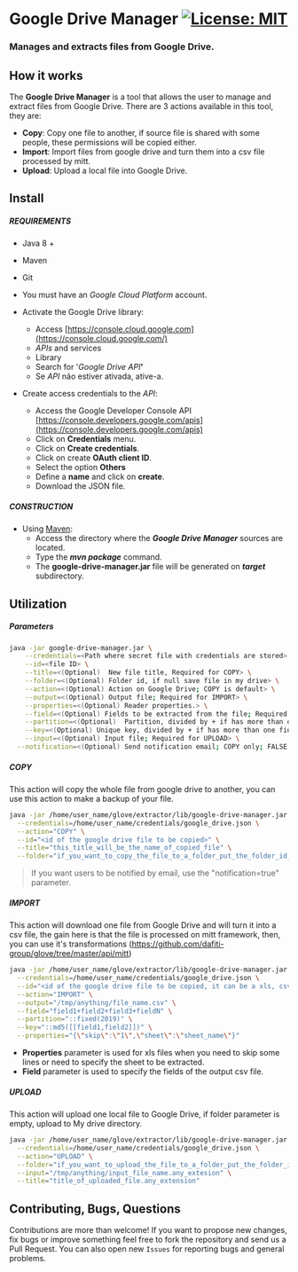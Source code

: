 # Google Drive Manager [![License: MIT](https://img.shields.io/badge/License-MIT-yellow.svg)](https://opensource.org/licenses/MIT)
### Manages and extracts files from Google Drive. 

## How it works

The **Google Drive Manager** is a tool that allows the user to manage and extract files from Google Drive. There are 3 actions available in this tool, they are:
- **Copy**: Copy one file to another, if source file is shared with some people, these permissions will be copied either.
- **Import**: Import files from google drive and turn them into a csv file processed by mitt.
- **Upload**: Upload a local file into Google Drive.

## Install

##### REQUIREMENTS

- Java 8 +
- Maven
- Git
- You must have an _Google Cloud Platform_ account.
- Activate the Google Drive library:
    - Access [https://console.cloud.google.com](https://console.cloud.google.com/)
    - _APIs_ and services
    - Library
    - Search for '_Google Drive API_**'**
    - Se _API_ não estiver ativada, ative-a.

- Create access credentials to the _API_:
    - Access the Google Developer Console API [https://console.developers.google.com/apis](https://console.developers.google.com/apis)
    - Click on **Credentials** menu.
    - Click on **Create credentials**. 
    - Click on create **OAuth client ID**.
    - Select the option **Others**
    - Define a **name** and click on **create**.
    - Download the JSON file.     

##### CONSTRUCTION

- Using [Maven](https://maven.apache.org/): 
    - Access the directory where the ***Google Drive Manager*** sources are located.
    - Type the _**mvn package**_ command.
    - The **google-drive-manager.jar** file will be generated on **_target_** subdirectory.

## Utilization

##### Parameters

```bash
java -jar google-drive-manager.jar \
	--credentials=<Path where secret file with credentials are stored> \
	--id=<file ID> \
	--title=<(Optional)  New file title, Required for COPY> \
	--folder=<(Optional) Folder id, if null save file in my drive> \
	--action=<(Optional) Action on Google Drive; COPY is default> \
	--output=<(Optional) Output file; Required for IMPORT> \
	--properties=<(Optional) Reader properties.> \
	--field=<(Optional) Fields to be extracted from the file; Required for IMPORT> \
	--partition=<(Optional)  Partition, divided by + if has more than one field> \
	--key=<(Optional) Unique key, divided by + if has more than one field> \
	--input=<(Optional) Input file; Required for UPLOAD> \
  --notification=<(Optional) Send notification email; COPY only; FALSE is default>
```

##### COPY
This action will copy the whole file from google drive to another, you can use this action to make a backup of your file.

```bash
java -jar /home/user_name/glove/extractor/lib/google-drive-manager.jar \
  --credentials=/home/user_name/credentials/google_drive.json \
  --action="COPY" \
  --id="<id of the google drive file to be copied>" \
  --title="this_title_will_be_the_name_of_copied_file" \
  --folder="if_you_want_to_copy_the_file_to_a_folder_put_the_folder_id_here"  
```

>If you want users to be notified by email, use the "notification=true" parameter.

##### IMPORT
This action will download one file from Google Drive and will turn it into a csv file, the gain here is that the file is processed on mitt framework, then, you can use it's transformations (https://github.com/dafiti-group/glove/tree/master/api/mitt)

```bash
java -jar /home/user_name/glove/extractor/lib/google-drive-manager.jar \
  --credentials=/home/user_name/credentials/google_drive.json \
  --id="<id of the google drive file to be copied, it can be a xls, csv or txt file.>" \
  --action="IMPORT" \
  --output="/tmp/anything/file_name.csv" \
  --field="field1+field2+field3+fieldN" \
  --partition="::fixed(2019)" \
  --key="::md5([[field1,field2]])" \
  --properties="{\"skip\":\"1\",\"sheet\":\"sheet_name\"}"
```

* **Properties** parameter is used for xls files when you need to skip some lines or need to specify the sheet to be extracted.
* **Field** parameter is used to specify the fields of the output csv file.

##### UPLOAD
This action will upload one local file to Google Drive, if folder parameter is empty, upload to My drive directory.

```bash
java -jar /home/user_name/glove/extractor/lib/google-drive-manager.jar \
  --credentials=/home/user_name/credentials/google_drive.json \
  --action="UPLOAD" \
  --folder="if_you_want_to_upload_the_file_to_a_folder_put_the_folder_id_here" \
  --input="/tmp/anything/input_file_name.any_extesion" \
  --title="title_of_uploaded_file.any_extension"
```

## Contributing, Bugs, Questions
Contributions are more than welcome! If you want to propose new changes, fix bugs or improve something feel free to fork the repository and send us a Pull Request. You can also open new `Issues` for reporting bugs and general problems.
